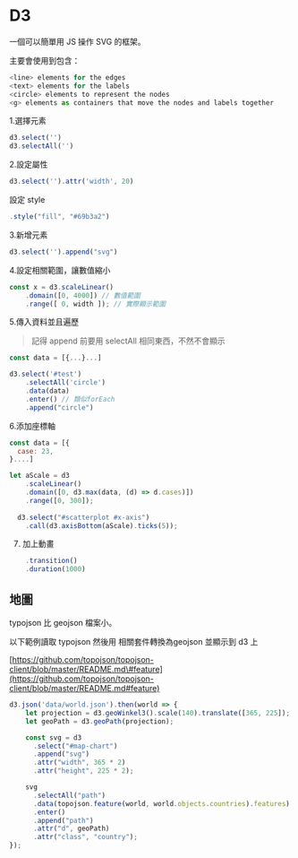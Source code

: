 # D3

一個可以簡單用 JS 操作 SVG 的框架。

主要會使用到包含：

```javascript
<line> elements for the edges
<text> elements for the labels
<circle> elements to represent the nodes
<g> elements as containers that move the nodes and labels together
```

1.選擇元素

```javascript
d3.select('')
d3.selectAll('')
```

2.設定屬性

```javascript
d3.select('').attr('width', 20)
```

設定 style

```javascript
.style("fill", "#69b3a2")
```

3.新增元素

```javascript
d3.select('').append("svg")
```

4.設定相關範圍，讓數值縮小

```javascript
const x = d3.scaleLinear()
    .domain([0, 4000]) // 數值範圍
    .range([ 0, width ]); // 實際顯示範圍
```

5.傳入資料並且遍歷

> 記得 append 前要用 selectAll 相同東西，不然不會顯示

```javascript
const data = [{...}...]

d3.select('#test')
    .selectAll('circle')
    .data(data)
    .enter() // 類似forEach
    .append("circle")
```

6.添加座標軸

```javascript
const data = [{
  case: 23,
}....]

let aScale = d3
    .scaleLinear()
    .domain([0, d3.max(data, (d) => d.cases)])
    .range([0, 300]);
  
  d3.select("#scatterplot #x-axis")
    .call(d3.axisBottom(aScale).ticks(5));
```

7. 加上動畫

```javascript
    .transition()
    .duration(1000)
```

## 地圖

typojson 比 geojson 檔案小。

以下範例讀取 typojson 然後用 相關套件轉換為geojson 並顯示到 d3 上

[https://github.com/topojson/topojson-client/blob/master/README.md\#feature](https://github.com/topojson/topojson-client/blob/master/README.md#feature)

```javascript
d3.json('data/world.json').then(world => {
    let projection = d3.geoWinkel3().scale(140).translate([365, 225]);
    let geoPath = d3.geoPath(projection);

    const svg = d3
      .select("#map-chart")
      .append("svg")
      .attr("width", 365 * 2)
      .attr("height", 225 * 2);

    svg
      .selectAll("path")
      .data(topojson.feature(world, world.objects.countries).features)
      .enter()
      .append("path")
      .attr("d", geoPath)
      .attr("class", "country");
});
    

```

